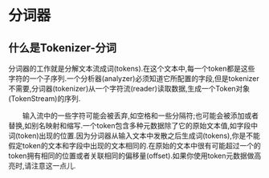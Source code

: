 # 分词器

## 什么是Tokenizer-分词

分词器的工作就是分解文本流成词\(tokens\).在这个文本中,每一个token都是这些字符的一个子序列.一个分析器\(analyzer\)必须知道它所配置的字段,但是tokenizer不需要,分词器\(tokenizer\)从一个字符流\(reader\)读取数据,生成一个Token对象\(TokenStream\)的序列.



　　输入流中的一些字符可能会被丢弃,如空格和一些分隔符;也可能会被添加或者替换,如别名映射和缩写.一个token包含多种元数据除了它的原始文本值,如字段中词\(token\)出现的位置.因为分词器从输入文本中发散之后生成词\(tokens\),你是不能假定token的文本和字段中出现的文本相同的.在原始的文本中很有可能超过一个的token拥有相同的位置或者关联相同的偏移量\(offset\).如果你使用token元数据做高亮时,请注意这一点儿.

